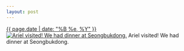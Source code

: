 ```yaml
---
layout: post
---
```


<p>
  <time><a href="/281">{{ page.date | date: "%B %e, %Y" }}</a></time>
  <a href="/281"><img src="{{ site.assets_url }}/281-240.jpg" srcset="{{ site.assets_url }}/281-480.jpg 480w, {{ site.assets_url }}/281-360.jpg 360w, {{ site.assets_url }}/281-240.jpg 240w, {{ site.assets_url }}/281-120.jpg 120w" sizes="(min-width: 700px) 50vw, calc(100vw - 2rem)" alt="Ariel visited! We had dinner at Seongbukdong." /></a>
  <span>Ariel visited! We had dinner at Seongbukdong.</span>
</p>
